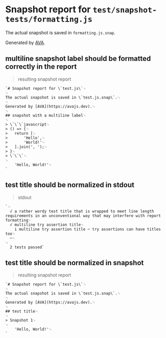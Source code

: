 # Snapshot report for `test/snapshot-tests/formatting.js`

The actual snapshot is saved in `formatting.js.snap`.

Generated by [AVA](https://avajs.dev).

## multiline snapshot label should be formatted correctly in the report

> resulting snapshot report

    `# Snapshot report for \`test.js\`␊
    ␊
    The actual snapshot is saved in \`test.js.snap\`.␊
    ␊
    Generated by [AVA](https://avajs.dev).␊
    ␊
    ## snapshot with a multiline label␊
    ␊
    > \`\`\`javascript␊
    > () => {␊
    > 	return [␊
    > 		'Hello',␊
    > 		'World!'␊
    > 	].join(', ');␊
    > }␊
    > \`\`\`␊
    ␊
        'Hello, World!'␊
    `

## test title should be normalized in stdout

> stdout

    `␊
      √ a rather wordy test title that is wrapped to meet line length requirements in an unconventional way that may interfere with report formatting␊
      √ multiline try assertion title␊
        i multiline try assertion title ─ try assertions can have titles too␊
      ─␊
    ␊
      2 tests passed`

## test title should be normalized in snapshot

> resulting snapshot report

    `# Snapshot report for \`test.js\`␊
    ␊
    The actual snapshot is saved in \`test.js.snap\`.␊
    ␊
    Generated by [AVA](https://avajs.dev).␊
    ␊
    ## test title␊
    ␊
    > Snapshot 1␊
    ␊
        'Hello, World!'␊
    `
